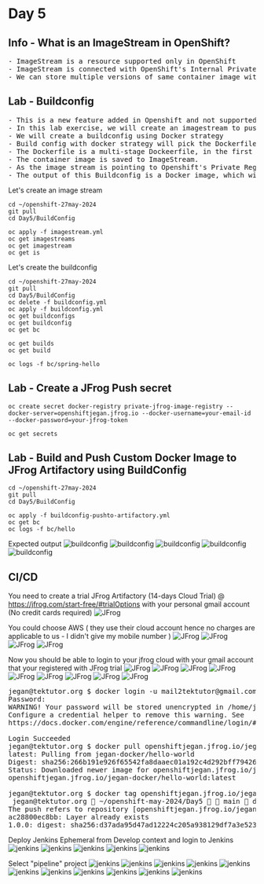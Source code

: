 # Day 5
## Info - What is an ImageStream in OpenShift?
<pre>
- ImageStream is a resource supported only in OpenShift
- ImageStream is connected with OpenShift's Internal Private Container Image Registry
- We can store multiple versions of same container image within an ImageStream
</pre>
	

## Lab - Buildconfig 

<pre>
- This is a new feature added in Openshift and not supported in Kubernetes
- In this lab exercise, we will create an imagestream to push our custom docker image
- We will create a buildconfig using Docker strategy
- Build config with docker strategy will pick the Dockerfile present in our Day5/BuildConfig and starts the build
- The Dockerfile is a multi-stage Dockeerfile, in the first stage it builds the springboot sample microservice source code to create the application execuable jar file. The second stage copies the application jar and builds the final custom container image.
- The container image is saved to ImageStream.
- As the image stream is pointing to Openshift's Private Registry, eventually the image is stored in Openshift's Private Container Registry.
- The output of this Buildconfig is a Docker image, which will be pushed to openshift's private registry.
</pre>

Let's create an image stream
```
cd ~/openshift-27may-2024
git pull
cd Day5/BuildConfig

oc apply -f imagestream.yml
oc get imagestreams
oc get imagestream
oc get is
```

Let's create the buildconfig
```
cd ~/openshift-27may-2024
git pull
cd Day5/BuildConfig
oc delete -f buildconfig.yml
oc apply -f buildconfig.yml
oc get buildconfigs
oc get buildconfig
oc get bc

oc get builds
oc get build

oc logs -f bc/spring-hello
```
## Lab - Create a JFrog Push secret
```
oc create secret docker-registry private-jfrog-image-registry --docker-server=openshiftjegan.jfrog.io --docker-username=your-email-id --docker-password=your-jfrog-token

oc get secrets
```

## Lab - Build and Push Custom Docker Image to JFrog Artifactory using BuildConfig
```
cd ~/openshift-27may-2024
git pull
cd Day5/BuildConfig

oc apply -f buildconfig-pushto-artifactory.yml
oc get bc
oc logs -f bc/hello
```

Expected output
![buildconfig](buildconfig1.png)
![buildconfig](buildconfig2.png)
![buildconfig](buildconfig3.png)
![buildconfig](buildconfig4.png)
![buildconfig](buildconfig5.png)

## CI/CD

You need to create a trial JFrog Artifactory (14-days Cloud Trial) @ https://jfrog.com/start-free/#trialOptions with your personal gmail account (No credit cards required)
![JFrog](jfrog1.png)

You could choose AWS ( they use their cloud account hence no charges are applicable to us - I didn't give my mobile number )
![JFrog](jfrog2.png)
![JFrog](jfrog3.png)
![JFrog](jfrog4.png)
![JFrog](jfrog5.png)

Now you should be able to login to your jfrog cloud with your gmail account that your registered with JFrog trial
![JFrog](jfrog6.png)
![JFrog](jfrog7.png)
![JFrog](jfrog8.png)
![JFrog](jfrog9.png)
![JFrog](jfrog10.png)
![JFrog](jfrog11.png)
![JFrog](jfrog12.png)
![JFrog](jfrog12.5.png)
![JFrog](jfrog13.png)

<pre>
jegan@tektutor.org $ docker login -u mail2tektutor@gmail.com openshiftjegan.jfrog.io
Password: 
WARNING! Your password will be stored unencrypted in /home/jegan/.docker/config.json.
Configure a credential helper to remove this warning. See
https://docs.docker.com/engine/reference/commandline/login/#credentials-store

Login Succeeded
jegan@tektutor.org $ docker pull openshiftjegan.jfrog.io/jegan-docker/hello-world:latest
latest: Pulling from jegan-docker/hello-world
Digest: sha256:266b191e926f65542fa8daaec01a192c4d292bff79426f47300a046e1bc576fd
Status: Downloaded newer image for openshiftjegan.jfrog.io/jegan-docker/hello-world:latest
openshiftjegan.jfrog.io/jegan-docker/hello-world:latest
	
jegan@tektutor.org $ docker tag openshiftjegan.jfrog.io/jegan-docker/hello-world openshiftjegan.jfrog.io/jegan-docker/hello-world:1.0.0
 jegan@tektutor.org  ~/openshift-may-2024/Day5   main  docker push openshiftjegan.jfrog.io/jegan-docker/hello-world:1.0.0
The push refers to repository [openshiftjegan.jfrog.io/jegan-docker/hello-world]
ac28800ec8bb: Layer already exists 
1.0.0: digest: sha256:d37ada95d47ad12224c205a938129df7a3e52345828b4fa27b03a98825d1e2e7 size: 524
</pre>

Deploy Jenkins Ephemeral from Develop context and login to Jenkins
![jenkins](jenkins0.png)
![jenkins](jenkins1.png)
![jenkins](jenkins2.png)
![jenkins](jenkins3.png)
![jenkins](jenkins4.png)

Select "pipeline" project
![jenkins](jenkins5.png)
![jenkins](jenkins6.png)
![jenkins](jenkins7.png)
![jenkins](jenkins8.png)
![jenkins](jenkins9.png)
![jenkins](jenkins10.png)
![jenkins](jenkins11.png)
![jenkins](jenkins12.png)
![jenkins](jenkins13.png)
![jenkins](jenkins14.png)
![jenkins](jenkins15.png)
